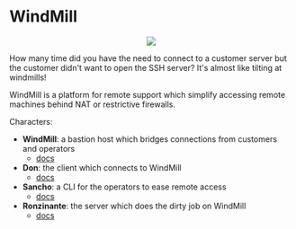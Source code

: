 # WindMill

<p align="center">
   <img src ="https://github.com/nethesis/windmill/raw/master/logo/logo.png" />
</p>

How many time did you have the need to connect to a customer server but the customer didn't want to open the SSH server?
It's almost like tilting at windmills!

WindMill is a platform for remote support which simplify accessing remote machines behind NAT or restrictive firewalls.

Characters:

- **WindMill**: a bastion host which bridges connections from customers and operators
    - [docs](https://github.com/nethesis/windmill/tree/master/windmill)
- **Don**: the client which connects to WindMill
    - [docs](https://github.com/nethesis/windmill/tree/master/don)
- **Sancho**: a CLI for the operators to ease remote access
    - [docs](https://github.com/nethesis/windmill/tree/master/sancho)
- **Ronzinante**: the server which does the dirty job on WindMill
    - [docs](https://github.com/nethesis/windmill/tree/master/ronzinante)

